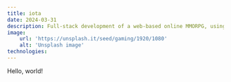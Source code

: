```yaml
---
title: iota
date: 2024-03-31
description: Full-stack development of a web-based online MMORPG, using cloud-based serverless architecture and databases.
image:
    url: 'https://unsplash.it/seed/gaming/1920/1080'
    alt: 'Unsplash image'
technologies:
---
```


Hello, world!
